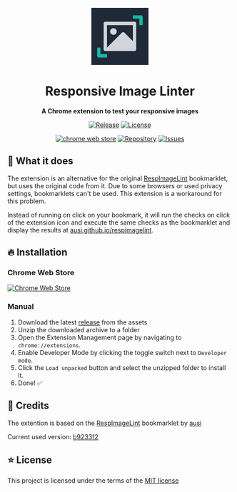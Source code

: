 <div align="center">

![Extension logo](docs/images/symbol.png)

# Responsive Image Linter

**A Chrome extension to test your responsive images**

[![Release](https://img.shields.io/github/v/release/peter-neumann-dev/responsive-image-linter?color=0D9488&sort=semver&style=for-the-badge)](https://github.com/peter-neumann-dev/responsive-image-linter/releases)
[![License](https://img.shields.io/github/license/peter-neumann-dev/responsive-image-linter?color=0D9488&style=for-the-badge)](LICENSE)

[![chrome web store](https://img.shields.io/badge/chrome_web_store-1E293B?style=for-the-badge&logo=googlechrome&logoColor=white)](https://chrome.google.com/webstore/detail/responsive-image-linter/mnddginionlghpblkimpdalcecpnbjln)
[![Repository](https://img.shields.io/badge/💾_Repository-1E293B?style=for-the-badge)](https://github.com/peter-neumann-dev/responsive-image-linter)
[![Issues](https://img.shields.io/badge/🐛_Issues-1E293B?style=for-the-badge)](https://github.com/peter-neumann-dev/responsive-image-linter)

</div>

## 🚀 What it does

The extension is an alternative for the original [RespImageLint](https://github.com/ausi/respimagelint)
bookmarklet, but uses the original code from it. Due to some browsers or used
privacy settings, bookmarklets can't be used. This extension is a workaround for
this problem.

Instead of running on click on your bookmark, it will run the checks on click of
the extension icon and execute the same checks as the bookmarklet and display
the results at [ausi.github.io/respimagelint](https://ausi.github.io/respimagelint).

## 🔥 Installation

### Chrome Web Store

[![Chrome Web Store](https://img.shields.io/badge/chrome_web_store-1E293B?style=for-the-badge&logo=googlechrome&logoColor=white)](https://chrome.google.com/webstore/detail/responsive-image-linter/mnddginionlghpblkimpdalcecpnbjln)

### Manual

1. Download the latest [release](https://github.com/peter-neumann-dev/responsive-image-linter/releases) from the assets
2. Unzip the downloaded archive to a folder
3. Open the Extension Management page by navigating to `chrome://extensions`.
4. Enable Developer Mode by clicking the toggle switch next to `Developer mode`.
5. Click the `Load unpacked` button and select the unzipped folder to install it.
6. Done! ✅

## 💎 Credits

The extention is based on the [RespImageLint](https://github.com/ausi/respimagelint)
bookmarklet by [ausi](https://github.com/ausi)

Current used version: [b9233f2](https://github.com/ausi/respimagelint/commit/b9233f2e787868fe52e243f285164a5e268ba82f)

## ⭐ License

This project is licensed under the terms of the [MIT license](LICENSE)

